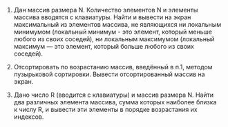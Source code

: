 1. Дан массив размера N. Количество элементов N и
элементы массива вводятся с клавиатуры. Найти и вывести на экран
максимальный из элементов массива, не являющихся ни локальным
минимумом (локальный минимум - это элемент, который меньше
любого из своих соседей), ни локальным максимумом (локальный
максимум — это элемент, который больше любого из своих соседей).

2. Отсортировать по возрастанию массив, введённый в п.1, методом
пузырьковой сортировки. Вывести отсортированный массив на экран.

3. Дано число R (вводится с клавиатуры) и массив размера N. Найти два
различных элемента массива, сумма которых наиболее близка к числу R, и
вывести эти элементы в порядке возрастания их индексов.
